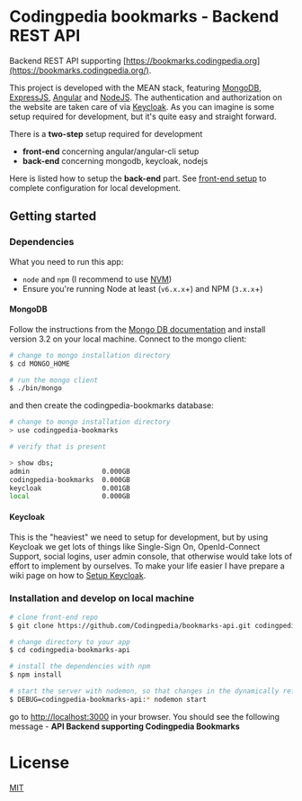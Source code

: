 Codingpedia bookmarks - Backend REST API
========================================

Backend REST API supporting [https://bookmarks.codingpedia.org](https://bookmarks.codingpedia.org/).

This project is developed with the MEAN stack, featuring [MongoDB](https://docs.mongodb.com/manual/), [ExpressJS](https://expressjs.com/en/api.html), [Angular](https://angular.io/docs/ts/latest/) and [NodeJS](https://nodejs.org/en/docs/). The authentication and authorization
 on the website are taken care of via [Keycloak](http://www.keycloak.org/). As you can imagine is some setup required for development, but it's quite easy and straight forward.

There is a **two-step** setup required for development 
* **front-end** concerning angular/angular-cli setup
* **back-end** concerning mongodb, keycloak, nodejs

Here is listed how to setup the **back-end** part. See [front-end setup](https://github.com/Codingpedia/bookmarks) to complete configuration for local development.

## Getting started

### Dependencies

What you need to run this app:
* `node` and `npm` (I recommend to use [NVM](https://github.com/creationix/nvm))
* Ensure you're running Node at least (`v6.x.x`+) and NPM (`3.x.x`+)

#### MongoDB

Follow the instructions from the [Mongo DB documentation](https://docs.mongodb.com/v3.2/installation/) and install version 3.2 on your local machine.
Connect to the mongo client:

```bash
# change to mongo installation directory
$ cd MONGO_HOME

# run the mongo client
$ ./bin/mongo
```

 and then create the codingpedia-bookmarks database:

```bash
# change to mongo installation directory
> use codingpedia-bookmarks

# verify that is present

> show dbs;
admin                  0.000GB
codingpedia-bookmarks  0.000GB
keycloak               0.001GB
local                  0.000GB
```

#### Keycloak

This is the "heaviest" we need to setup for development, but by using Keycloak we get lots of things like Single-Sign On, 
OpenId-Connect Support, social logins, user admin console, that otherwise would take lots of effort to implement by ourselves.
To make your life easier I have prepare a wiki page on how to [Setup Keycloak](https://github.com/Codingpedia/bookmarks-api/wiki/Setup-Keycloak).

### Installation and develop on local machine

```bash
# clone front-end repo
$ git clone https://github.com/Codingpedia/bookmarks-api.git codingpedia-bookmarks-api

# change directory to your app
$ cd codingpedia-bookmarks-api

# install the dependencies with npm
$ npm install

# start the server with nodemon, so that changes in the dynamically reflected
$ DEBUG=codingpedia-bookmarks-api:* nodemon start
```

go to [http://localhost:3000](http://localhost:3000) in your browser. You should see the following message - **API Backend supporting Codingpedia Bookmarks**

# License

[MIT](/LICENSE)
